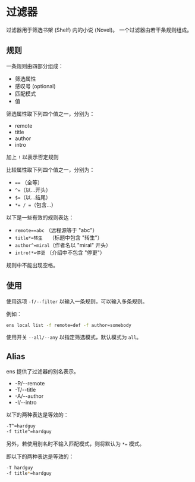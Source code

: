 # 过滤器

过滤器用于筛选书架 (Shelf) 内的小说 (Novel)。
一个过滤器由若干条规则组成。

## 规则

一条规则由四部分组成：

- 筛选属性
- 感叹号 (optional)
- 匹配模式
- 值

筛选属性取下列四个值之一，分别为：

- remote
- title
- author
- intro

加上 `!` 以表示否定规则

比较属性取下列四个值之一，分别为：

- `==` （全等）
- `^=`（以...开头）
- `$=`（以...结尾）
- `*= / =`（包含...）

以下是一些有效的规则表达：

- `remote==abc`     （远程源等于 "abc"）
- `title*=转生  `  （标题中包含 "转生"）
- `author^=miral`（作者名以 "miral" 开头）
- `intro!*=停更`   （介绍中不包含 "停更"）

规则中不能出现空格。

## 使用

使用选项 `-f/--filter` 以输入一条规则，可以输入多条规则。

例如：
```bash
ens local list -f remote=def -f author=somebody
```

使用开关 `--all/--any` 以指定筛选模式，默认模式为 `all`。

## Alias

ens 提供了过滤器的别名表示。

- -R/--remote
- -T/--title
- -A/--author
- -I/--intro

以下的两种表达是等效的：

```bash
-T^=hardguy
-f title^=hardguy
```

另外，若使用别名时不输入匹配模式，则将默认为 `*=` 模式。

即以下的两种表达是等效的：

```bash
-T hardguy
-f title*=hardguy
```
